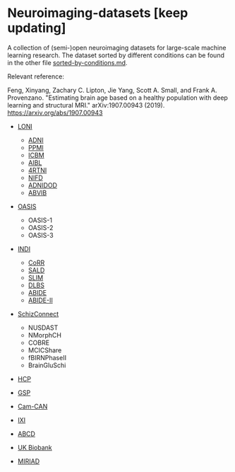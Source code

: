# Neuroimaging-datasets [keep updating]
A collection of (semi-)open neuroimaging datasets for large-scale machine learning research.
The dataset sorted by different conditions can be found in the other file [sorted-by-conditions.md](sorted-by-conditions.md).

Relevant reference:

Feng, Xinyang, Zachary C. Lipton, Jie Yang, Scott A. Small, and Frank A. Provenzano. "Estimating brain age based on a healthy population with deep learning and structural MRI." arXiv:1907.00943 (2019). https://arxiv.org/abs/1907.00943

- [LONI](https://ida.loni.usc.edu)
  - [ADNI](https://ida.loni.usc.edu/login.jsp?project=ADNI)
  - [PPMI](https://ida.loni.usc.edu/login.jsp?project=PPMI)
  - [ICBM](https://ida.loni.usc.edu/login.jsp?project=ICBM)
  - [AIBL](https://ida.loni.usc.edu/login.jsp?project=AIBL)
  - [4RTNI](https://ida.loni.usc.edu/login.jsp?project=4RTNI)
  - [NIFD](https://ida.loni.usc.edu/login.jsp?project=NIFD)
  - [ADNIDOD](https://ida.loni.usc.edu/login.jsp?project=ADNIDOD)
  - [ABVIB](https://ida.loni.usc.edu/login.jsp?project=ABVIB)
  
- [OASIS](http://www.oasis-brains.org/)
  - OASIS-1
  - OASIS-2
  - OASIS-3

- [INDI](http://fcon_1000.projects.nitrc.org/index.html)
  - [CoRR](http://fcon_1000.projects.nitrc.org/indi/CoRR/html/index.html)
  - [SALD](http://fcon_1000.projects.nitrc.org/indi/retro/sald.html)
  - [SLIM](http://fcon_1000.projects.nitrc.org/indi/retro/southwestuni_qiu_index.html)
  - [DLBS](http://fcon_1000.projects.nitrc.org/indi/retro/dlbs.html)
  - [ABIDE](http://fcon_1000.projects.nitrc.org/indi/abide/)
  - [ABIDE-II](http://fcon_1000.projects.nitrc.org/indi/abide/abide_II.html)

- [SchizConnect](http://schizconnect.org/)
  - NUSDAST
  - NMorphCH
  - COBRE
  - MCICShare
  - fBIRNPhaseII
  - BrainGluSchi
  
- [HCP](https://db.humanconnectome.org/)

- [GSP](https://www.neuroinfo.org/gsp)

- [Cam-CAN](http://www.cam-can.org/index.php?content=dataset)

- [IXI](https://brain-development.org/ixi-dataset/)
  
- [ABCD](https://abcdstudy.org/)

- [UK Biobank](https://www.ukbiobank.ac.uk/imaging-data/)

- [MIRIAD](https://www.ucl.ac.uk/drc/research/methods/minimal-interval-resonance-imaging-alzheimers-disease-miriad)

